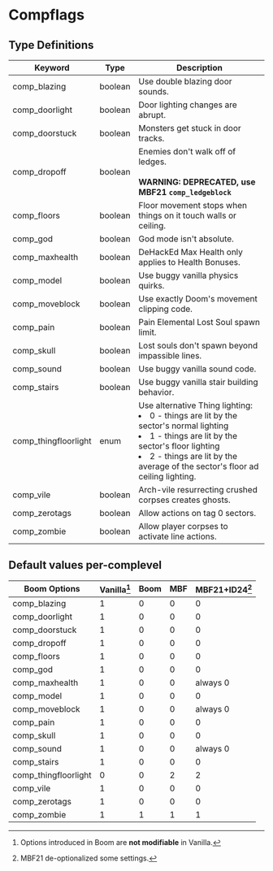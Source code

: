 # Compflags

## Type Definitions

| Keyword                | Type          | Description |
|------------------------|---------------|-------------|
| comp_blazing           | boolean       | Use double blazing door sounds. |
| comp_doorlight         | boolean       | Door lighting changes are abrupt. |
| comp_doorstuck         | boolean       | Monsters get stuck in door tracks. |
| comp_dropoff           | boolean       | Enemies don't walk off of ledges. <br><br> **WARNING: DEPRECATED, use MBF21 `comp_ledgeblock`** |
| comp_floors            | boolean       | Floor movement stops when things on it touch walls or ceiling. |
| comp_god               | boolean       | God mode isn't absolute. |
| comp_maxhealth         | boolean       | DeHackEd Max Health only applies to Health Bonuses. |
| comp_model             | boolean       | Use buggy vanilla physics quirks. |
| comp_moveblock         | boolean       | Use exactly Doom's movement clipping code. |
| comp_pain              | boolean       | Pain Elemental Lost Soul spawn limit. |
| comp_skull             | boolean       | Lost souls don't spawn beyond impassible lines. |
| comp_sound             | boolean       | Use buggy vanilla sound code. |
| comp_stairs            | boolean       | Use buggy vanilla stair building behavior. |
| comp_thingfloorlight   | enum          | Use alternative Thing lighting: <br><li> 0 - things are lit by the sector's normal lighting <br><li> 1 - things are lit by the sector's floor lighting <br><li> 2 - things are lit by the average of the sector's floor ad ceiling lighting. |
| comp_vile              | boolean       | Arch-vile resurrecting crushed corpses creates ghosts. |
| comp_zerotags          | boolean       | Allow actions on tag 0 sectors. |
| comp_zombie            | boolean       | Allow player corpses to activate line actions. |

## Default values per-complevel

| Boom Options         | Vanilla[^1] | Boom | MBF | MBF21+ID24[^2] |
|----------------------|-------------|------|-----|----------------|
| comp_blazing         |           1 |    0 |   0 |              0 |
| comp_doorlight       |           1 |    0 |   0 |              0 |
| comp_doorstuck       |           1 |    0 |   0 |              0 |
| comp_dropoff         |           1 |    0 |   0 |              0 |
| comp_floors          |           1 |    0 |   0 |              0 |
| comp_god             |           1 |    0 |   0 |              0 |
| comp_maxhealth       |           1 |    0 |   0 |       always 0 |
| comp_model           |           1 |    0 |   0 |              0 |
| comp_moveblock       |           1 |    0 |   0 |       always 0 |
| comp_pain            |           1 |    0 |   0 |              0 |
| comp_skull           |           1 |    0 |   0 |              0 |
| comp_sound           |           1 |    0 |   0 |       always 0 |
| comp_stairs          |           1 |    0 |   0 |              0 |
| comp_thingfloorlight |           0 |    0 |   2 |              2 |
| comp_vile            |           1 |    0 |   0 |              0 |
| comp_zerotags        |           1 |    0 |   0 |              0 |
| comp_zombie          |           1 |    1 |   1 |              1 |

[^1]: Options introduced in Boom are **not modifiable** in Vanilla.
[^2]: MBF21 de-optionalized some settings.
